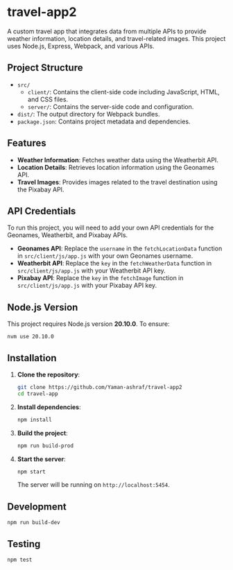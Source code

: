 # travel-app2

A custom travel app that integrates data from multiple APIs to provide weather information, location details, and travel-related images. This project uses Node.js, Express, Webpack, and various APIs.

## Project Structure

-   `src/`
    -   `client/`: Contains the client-side code including JavaScript, HTML, and CSS files.
    -   `server/`: Contains the server-side code and configuration.
-   `dist/`: The output directory for Webpack bundles.
-   `package.json`: Contains project metadata and dependencies.

## Features

-   **Weather Information**: Fetches weather data using the Weatherbit API.
-   **Location Details**: Retrieves location information using the Geonames API.
-   **Travel Images**: Provides images related to the travel destination using the Pixabay API.

## API Credentials

To run this project, you will need to add your own API credentials for the Geonames, Weatherbit, and Pixabay APIs.

-   **Geonames API**: Replace the `username` in the `fetchLocationData` function in `src/client/js/app.js` with your own Geonames username.
-   **Weatherbit API**: Replace the `key` in the `fetchWeatherData` function in `src/client/js/app.js` with your Weatherbit API key.
-   **Pixabay API**: Replace the `key` in the `fetchImage` function in `src/client/js/app.js` with your Pixabay API key.

## Node.js Version

This project requires Node.js version **20.10.0**.
To ensure:

    nvm use 20.10.0


## Installation

1. **Clone the repository**:

    ```bash
    git clone https://github.com/Yaman-ashraf/travel-app2
    cd travel-app
    ```

2. **Install dependencies**:

    ```bash
    npm install
    ```

3. **Build the project**:

    ```bash
    npm run build-prod
    ```

4. **Start the server**:

    ```bash
    npm start
    ```

    The server will be running on `http://localhost:5454`.

## Development

    npm run build-dev

## Testing

    npm test
